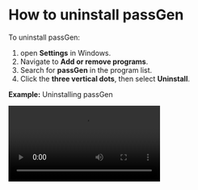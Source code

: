# How to uninstall passGen

To uninstall passGen:
1. open **Settings** in Windows.
2. Navigate to **Add or remove programs**.
3. Search for **passGen** in the program list.
4. Click the **three vertical dots**, then select **Uninstall**.

**Example:** Uninstalling passGen

![type:video](https://github.com/josh-wong/passGen/tree/main/docs/assets/screenshots/uninstall.mp4)